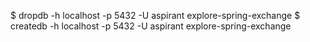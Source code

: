 $ dropdb -h localhost -p 5432 -U aspirant explore-spring-exchange
$ createdb -h localhost -p 5432 -U aspirant explore-spring-exchange